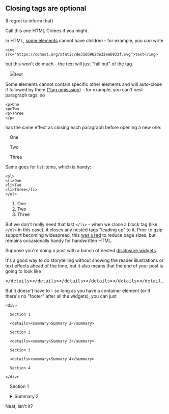 ## Closing tags are optional

(I regret to inform that)

Call this one HTML Crimes if you might.

In HTML, [some elements](https://developer.mozilla.org/en-US/docs/Glossary/Void_element) cannot have children - for example, you _can_ write

```
<img src="https://cohost.org/static/de31eb962de32ee6933f.svg">text</img>
```
but this won't do much - the text will just "fall out" of the tag.

<div style="border-left: 0.25em solid var(--tw-prose-quote-borders); padding-left: 1em;">
  <img src="https://cohost.org/static/de31eb962de32ee6933f.svg">text</img>
</div>

Some elements cannot contain specific other elements and will auto-close if followed by them (["tag omisssion](https://developer.mozilla.org/en-US/docs/Web/HTML/Element/p)) - for example, you can't nest paragraph tags, so

```
<p>One
<p>Two
<p>Three
</p>
```
has the same effect as closing each paragraph before opening a new one:

<div style="border-left: 0.25em solid var(--tw-prose-quote-borders); padding-left: 1em;">
  <p>One
  <p>Two
  <p>Three
</p>
</div>

Same goes for list items, which is handy:
```
<ol>
<li>One
<li>Two
<li>Three</li>
</ol>
```

<div style="border-left: 0.25em solid var(--tw-prose-quote-borders); padding-left: 1em;">
  <ol>
  <li>One
  <li>Two
  <li>Three</li>
  </ol>
</div>

But we don't really need that last `</li>` - when we close a block tag (like `</ol>` in this case), it closes any nested tags "leading up" to it. Prior to gzip support becoming widespread, this [was used](https://web.archive.org/web/20131220132121/https://developers.google.com/speed/articles/optimizing-html) to reduce page sizes, but remains occasionally handy for handwritten HTML.

Suppose you're doing a post with a bunch of nested [disclosure widgets](https://cohost.org/YellowAfterlife/post/2110414-a-brief-survey-on-st).

It's a good way to do storytelling without showing the reader illustrations or text effects ahead of the time, but it also means that the end of your post is going to look like

<pre style="overflow:hidden;text-overflow: ellipsis;">
&lt;/details&gt;&lt;/details&gt;&lt;/details&gt;&lt;/details&gt;&lt;/details&gt;&lt;/details&gt;&lt;/details&gt;&lt;/details&gt;&lt;/details&gt;&lt;/details&gt;&lt;/details&gt;&lt;/details&gt;
</pre>

But it doesn't have to - so long as you have a container element (or if there's no "footer" after all the widgets), you can just

```
<div>

  Section 1
  
  <details><summary>Summary 2</summary>

  Section 2

  <details><summary>Summary 3</summary>

  Section 3

  <details><summary>Summary 4</summary>

  Section 4
  
</div>
```

<div style="border-left: 0.25em solid var(--tw-prose-quote-borders); padding-left: 1em;">

  Section 1
  
  <details><summary>Summary 2</summary>

  Section 2

  <details><summary>Summary 3</summary>

  Section 3

  <details><summary>Summary 4</summary>

  Section 4
  
</div>

Neat, isn't it?